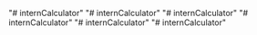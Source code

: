 "# internCalculator" 
"# internCalculator" 
"# internCalculator" 
"# internCalculator" 
"# internCalculator" 
"# internCalculator" 

